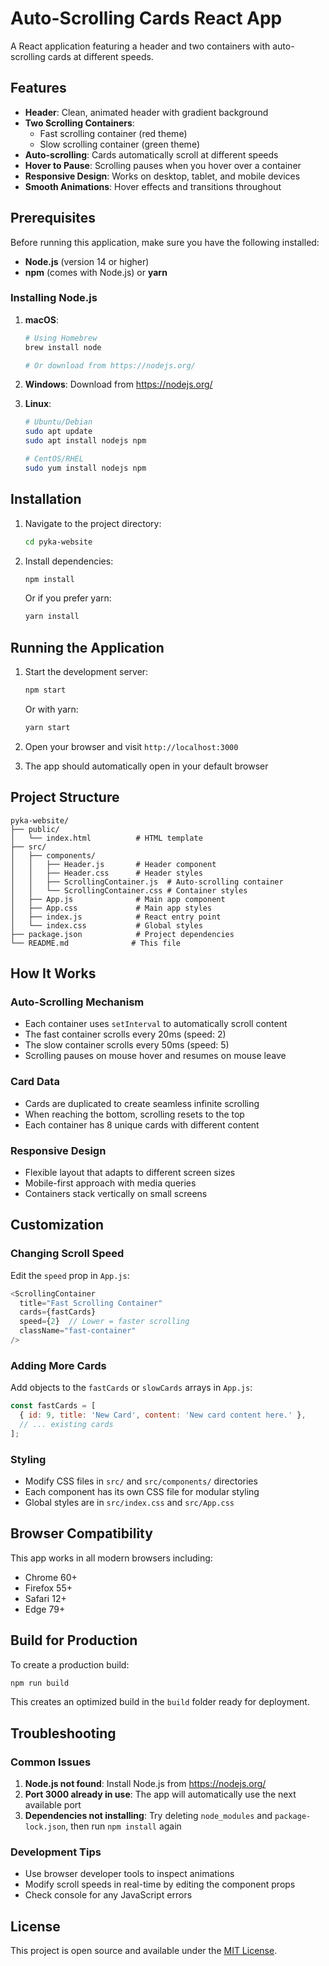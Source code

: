 # Auto-Scrolling Cards React App

A React application featuring a header and two containers with auto-scrolling cards at different speeds.

## Features

- **Header**: Clean, animated header with gradient background
- **Two Scrolling Containers**: 
  - Fast scrolling container (red theme)
  - Slow scrolling container (green theme)
- **Auto-scrolling**: Cards automatically scroll at different speeds
- **Hover to Pause**: Scrolling pauses when you hover over a container
- **Responsive Design**: Works on desktop, tablet, and mobile devices
- **Smooth Animations**: Hover effects and transitions throughout

## Prerequisites

Before running this application, make sure you have the following installed:

- **Node.js** (version 14 or higher)
- **npm** (comes with Node.js) or **yarn**

### Installing Node.js

1. **macOS**: 
   ```bash
   # Using Homebrew
   brew install node
   
   # Or download from https://nodejs.org/
   ```

2. **Windows**: Download from https://nodejs.org/

3. **Linux**: 
   ```bash
   # Ubuntu/Debian
   sudo apt update
   sudo apt install nodejs npm
   
   # CentOS/RHEL
   sudo yum install nodejs npm
   ```

## Installation

1. Navigate to the project directory:
   ```bash
   cd pyka-website
   ```

2. Install dependencies:
   ```bash
   npm install
   ```
   
   Or if you prefer yarn:
   ```bash
   yarn install
   ```

## Running the Application

1. Start the development server:
   ```bash
   npm start
   ```
   
   Or with yarn:
   ```bash
   yarn start
   ```

2. Open your browser and visit `http://localhost:3000`

3. The app should automatically open in your default browser

## Project Structure

```
pyka-website/
├── public/
│   └── index.html          # HTML template
├── src/
│   ├── components/
│   │   ├── Header.js       # Header component
│   │   ├── Header.css      # Header styles
│   │   ├── ScrollingContainer.js  # Auto-scrolling container
│   │   └── ScrollingContainer.css # Container styles
│   ├── App.js              # Main app component
│   ├── App.css             # Main app styles
│   ├── index.js            # React entry point
│   └── index.css           # Global styles
├── package.json            # Project dependencies
└── README.md              # This file
```

## How It Works

### Auto-Scrolling Mechanism
- Each container uses `setInterval` to automatically scroll content
- The fast container scrolls every 20ms (speed: 2)
- The slow container scrolls every 50ms (speed: 5)
- Scrolling pauses on mouse hover and resumes on mouse leave

### Card Data
- Cards are duplicated to create seamless infinite scrolling
- When reaching the bottom, scrolling resets to the top
- Each container has 8 unique cards with different content

### Responsive Design
- Flexible layout that adapts to different screen sizes
- Mobile-first approach with media queries
- Containers stack vertically on small screens

## Customization

### Changing Scroll Speed
Edit the `speed` prop in `App.js`:
```javascript
<ScrollingContainer
  title="Fast Scrolling Container"
  cards={fastCards}
  speed={2}  // Lower = faster scrolling
  className="fast-container"
/>
```

### Adding More Cards
Add objects to the `fastCards` or `slowCards` arrays in `App.js`:
```javascript
const fastCards = [
  { id: 9, title: 'New Card', content: 'New card content here.' },
  // ... existing cards
];
```

### Styling
- Modify CSS files in `src/` and `src/components/` directories
- Each component has its own CSS file for modular styling
- Global styles are in `src/index.css` and `src/App.css`

## Browser Compatibility

This app works in all modern browsers including:
- Chrome 60+
- Firefox 55+
- Safari 12+
- Edge 79+

## Build for Production

To create a production build:

```bash
npm run build
```

This creates an optimized build in the `build` folder ready for deployment.

## Troubleshooting

### Common Issues

1. **Node.js not found**: Install Node.js from https://nodejs.org/
2. **Port 3000 already in use**: The app will automatically use the next available port
3. **Dependencies not installing**: Try deleting `node_modules` and `package-lock.json`, then run `npm install` again

### Development Tips

- Use browser developer tools to inspect animations
- Modify scroll speeds in real-time by editing the component props
- Check console for any JavaScript errors

## License

This project is open source and available under the [MIT License](LICENSE).